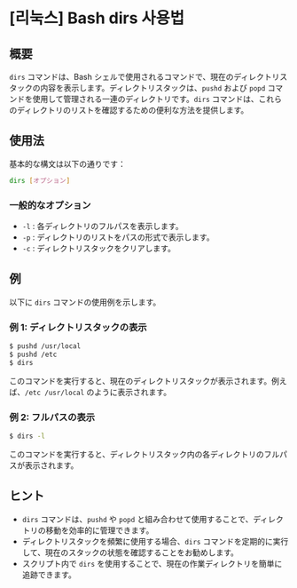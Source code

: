 # [리눅스] Bash dirs 사용법

## 概要
`dirs` コマンドは、Bash シェルで使用されるコマンドで、現在のディレクトリスタックの内容を表示します。ディレクトリスタックは、`pushd` および `popd` コマンドを使用して管理される一連のディレクトリです。`dirs` コマンドは、これらのディレクトリのリストを確認するための便利な方法を提供します。

## 使用法
基本的な構文は以下の通りです：

```bash
dirs [オプション]
```

### 一般的なオプション
- `-l` : 各ディレクトリのフルパスを表示します。
- `-p` : ディレクトリのリストをパスの形式で表示します。
- `-c` : ディレクトリスタックをクリアします。

## 例
以下に `dirs` コマンドの使用例を示します。

### 例 1: ディレクトリスタックの表示
```bash
$ pushd /usr/local
$ pushd /etc
$ dirs
```
このコマンドを実行すると、現在のディレクトリスタックが表示されます。例えば、`/etc /usr/local` のように表示されます。

### 例 2: フルパスの表示
```bash
$ dirs -l
```
このコマンドを実行すると、ディレクトリスタック内の各ディレクトリのフルパスが表示されます。

## ヒント
- `dirs` コマンドは、`pushd` や `popd` と組み合わせて使用することで、ディレクトリの移動を効率的に管理できます。
- ディレクトリスタックを頻繁に使用する場合、`dirs` コマンドを定期的に実行して、現在のスタックの状態を確認することをお勧めします。
- スクリプト内で `dirs` を使用することで、現在の作業ディレクトリを簡単に追跡できます。